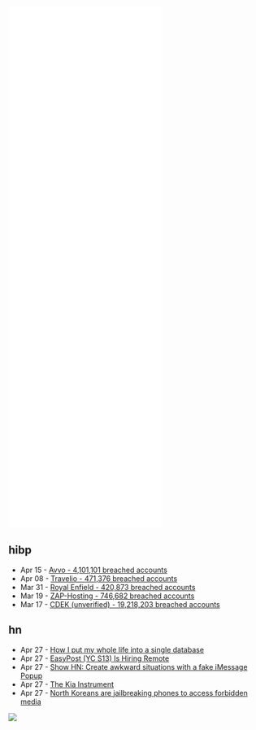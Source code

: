 ![Metrics](https://raw.githubusercontent.com/phixion/phixion/master/metrics.svg)

## hibp

<!--
for https://github.com/phixion/phixion/blob/main/.github/workflows/feeds.yml
-->
<!--START_SECTION:haveibeenpwnd-->
- Apr 15 - [Avvo - 4,101,101 breached accounts](https://haveibeenpwned.com/PwnedWebsites#Avvo)
- Apr 08 - [Travelio - 471,376 breached accounts](https://haveibeenpwned.com/PwnedWebsites#Travelio)
- Mar 31 - [Royal Enfield - 420,873 breached accounts](https://haveibeenpwned.com/PwnedWebsites#RoyalEnfield)
- Mar 19 - [ZAP-Hosting - 746,682 breached accounts](https://haveibeenpwned.com/PwnedWebsites#ZAPHosting)
- Mar 17 - [CDEK (unverified) - 19,218,203 breached accounts](https://haveibeenpwned.com/PwnedWebsites#CDEK)
<!--END_SECTION:haveibeenpwnd-->

## hn

<!--
for https://github.com/phixion/phixion/blob/main/.github/workflows/feeds.yml
-->
<!--START_SECTION:hn-->
- Apr 27 - [How I put my whole life into a single database](https://krausefx.com//blog/how-i-put-my-whole-life-into-a-single-database)
- Apr 27 - [EasyPost (YC S13) Is Hiring Remote](https://www.easypost.com/careers)
- Apr 27 - [Show HN: Create awkward situations with a fake iMessage Popup](https://github.com/adnanaga/pushy)
- Apr 27 - [The Kia Instrument](https://www.kia.com/us/en/movement/our-instrument)
- Apr 27 - [North Koreans are jailbreaking phones to access forbidden media](https://www.wired.com/story/north-korean-phone-jailbreakers/)
<!--END_SECTION:hn-->

<!--
for https://yhype.me
-->
![](https://hit.yhype.me/github/profile?user_id=13013670)
